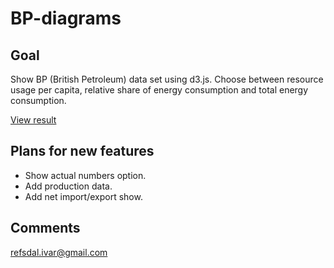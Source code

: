 BP-diagrams
===========

Goal
----
Show BP (British Petroleum) data set using d3.js.
Choose between resource usage per capita, 
relative share of energy consumption and total energy consumption.

[View result](http://ivarref.github.io/bp-diagrams/)


Plans for new features
----------------------

* Show actual numbers option.
* Add production data.
* Add net import/export show.

Comments
--------
refsdal.ivar@gmail.com


